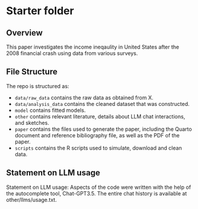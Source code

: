 # Starter folder

## Overview

This paper investigates the income ineqaulity in United States after the 2008 financial crash using data from various surveys.

## File Structure

The repo is structured as:

-   `data/raw_data` contains the raw data as obtained from X.
-   `data/analysis_data` contains the cleaned dataset that was constructed.
-   `model` contains fitted models. 
-   `other` contains relevant literature, details about LLM chat interactions, and sketches.
-   `paper` contains the files used to generate the paper, including the Quarto document and reference bibliography file, as well as the PDF of the paper. 
-   `scripts` contains the R scripts used to simulate, download and clean data.


## Statement on LLM usage

Statement on LLM usage: Aspects of the code were written with the help of the autocomplete tool, Chat-GPT3.5. The entire chat history is available at other/llms/usage.txt.
